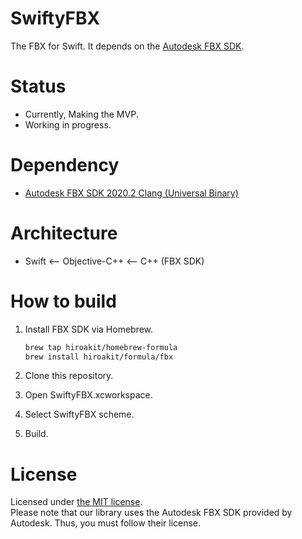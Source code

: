 # SwiftyFBX

The FBX for Swift. It depends on the [Autodesk FBX SDK](https://www.autodesk.com/developer-network/platform-technologies/fbx#).

# Status

- Currently, Making the MVP. 
- Working in progress.

# Dependency

- [Autodesk FBX SDK 2020.2 Clang (Universal Binary)](https://www.autodesk.com/developer-network/platform-technologies/fbx-sdk-2020-2)

# Architecture

- Swift <-- Objective-C++ <-- C++ (FBX SDK)

# How to build

1. Install FBX SDK via Homebrew.
   
   ```sh
   brew tap hiroakit/homebrew-formula
   brew install hiroakit/formula/fbx
   ```
   
2. Clone this repository.
3. Open SwiftyFBX.xcworkspace.
4. Select SwiftyFBX scheme.
5. Build.

# License

Licensed under [the MIT license](./LICENSE).  
Please note that our library uses the Autodesk FBX SDK provided by Autodesk.
Thus, you must follow their license.
